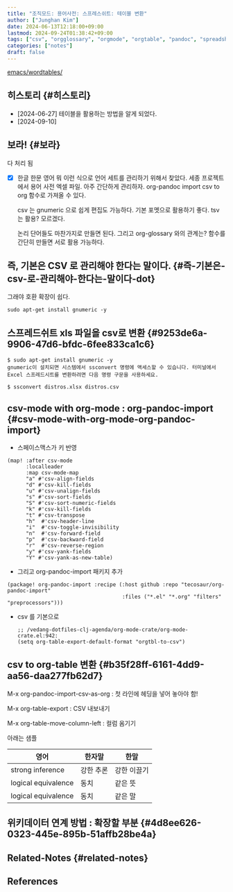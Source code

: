 ```yaml
---
title: "조직모드: 용어사전: 스프레스쉬트: 테이블 변환"
author: ["Junghan Kim"]
date: 2024-06-13T12:18:00+09:00
lastmod: 2024-09-24T01:38:42+09:00
tags: ["csv", "orgglossary", "orgmode", "orgtable", "pandoc", "spreadsheet", "wikidata"]
categories: ["notes"]
draft: false
---
```


[emacs/wordtables/](/home/junghan/sync/emacs/wordtables/)


## 히스토리 {#히스토리}

-   [2024-06-27] 테이블을 활용하는 방법을 알게 되었다.
-   [2024-09-10]


## 보라! {#보라}

다 처리 됨

-   [X] 한글 한문 영어 뭐 이런 식으로 언어 세트를 관리하기 위해서 찾았다. 세종 프로젝트에서 용어 사전 엑셀 파일. 아주 간단하게 관리하자. org-pandoc import csv to org 함수로 가져올 수 있다.

    csv 는 gnumeric 으로 쉽게 편집도 가능하다. 기본 포멧으로 활용하기 좋다. tsv 는 활용? 모르겠다.

    논리 단어들도 마찬가지로 만들면 된다. 그리고 org-glossary 와의 관계는? 함수를 간단히 만들면 서로 활용 가능하다.


## 즉, 기본은 CSV 로 관리해야 한다는 말이다. {#즉-기본은-csv-로-관리해야-한다는-말이다-dot}

그래야 호환 확장이 쉽다.

```text
sudo apt-get install gnumeric -y
```


## 스프레드쉬트 xls 파일을 csv로 변환 {#9253de6a-9906-47d6-bfdc-6fee833ca1c6}

```text
$ sudo apt-get install gnumeric -y
gnumeric이 설치되면 시스템에서 ssconvert 명령에 액세스할 수 있습니다. 터미널에서 Excel 스프레드시트를 변환하려면 다음 명령 구문을 사용하세요.

$ ssconvert distros.xlsx distros.csv
```


## csv-mode with org-mode : org-pandoc-import {#csv-mode-with-org-mode-org-pandoc-import}

-   스페이스맥스가 키 반영

<!--listend-->

```emacs-lisp
(map! :after csv-mode
      :localleader
      :map csv-mode-map
      "a" #'csv-align-fields
      "d" #'csv-kill-fields
      "u" #'csv-unalign-fields
      "s" #'csv-sort-fields
      "S" #'csv-sort-numeric-fields
      "k" #'csv-kill-fields
      "t" #'csv-transpose
      "h"  #'csv-header-line
      "i"  #'csv-toggle-invisibility
      "n"  #'csv-forward-field
      "p"  #'csv-backward-field
      "r"  #'csv-reverse-region
      "y" #'csv-yank-fields
      "Y" #'csv-yank-as-new-table)
```

-   그리고 org-pandoc-import 패키지 추가

<!--listend-->

```text
(package! org-pandoc-import :recipe (:host github :repo "tecosaur/org-pandoc-import"
                                     :files ("*.el" "*.org" "filters" "preprocessors")))
```

-   csv 를 기본으로
    ```text
    ;; /vedang-dotfiles-clj-agenda/org-mode-crate/org-mode-crate.el:942:
    (setq org-table-export-default-format "orgtbl-to-csv")
    ```


## csv to org-table 변환 {#b35f28ff-6161-4dd9-aa56-daa277fb62d7}

M-x org-pandoc-import-csv-as-org
: 첫 라인에 헤딩을 넣어 놓아야 함!

M-x org-table-export
: CSV 내보내기

M-x org-table-move-column-left
: 컬럼 옴기기

아래는 샘플

| 영어                | 한자말 | 한말   |
|-------------------|-----|------|
| strong inference    | 강한 추론 | 강한 이끌기 |
| logical equivalence | 동치  | 같은 뜻 |
| logical equivalence | 동치  | 같은 말 |


## 위키데이터 연계 방법 : 확장할 부분 {#4d8ee626-0323-445e-895b-51affb28be4a}


## Related-Notes {#related-notes}

## References

<style>.csl-entry{text-indent: -1.5em; margin-left: 1.5em;}</style><div class="csl-bib-body">
</div>
